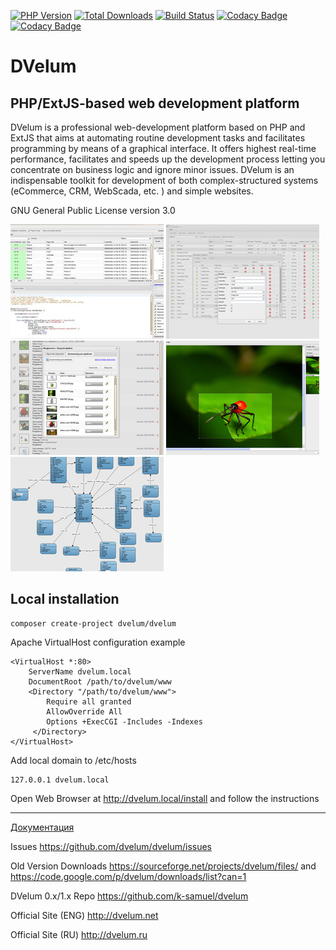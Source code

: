 [![PHP Version](https://img.shields.io/badge/php-7.2%2B-blue.svg)](https://packagist.org/packages/dvelum/dvelum)
[![Total Downloads](https://img.shields.io/packagist/dt/dvelum/dvelum.svg?style=flat-square)](https://packagist.org/packages/dvelum/dvelum)
[![Build Status](https://travis-ci.org/dvelum/dvelum.svg?branch=dev-3.x)](https://travis-ci.org/dvelum/dvelum)
[![Codacy Badge](https://api.codacy.com/project/badge/Grade/da4a46fc1a1f4f29a758a5eb82344977)](https://www.codacy.com/app/dvelum/dvelum?utm_source=github.com&amp;utm_medium=referral&amp;utm_content=dvelum/dvelum&amp;utm_campaign=Badge_Grade)
[![Codacy Badge](https://api.codacy.com/project/badge/Coverage/da4a46fc1a1f4f29a758a5eb82344977)](https://www.codacy.com/app/dvelum/dvelum?utm_source=github.com&utm_medium=referral&utm_content=dvelum/dvelum&utm_campaign=Badge_Coverage)

DVelum
======

PHP/ExtJS-based web development platform
------


DVelum is a professional web-development platform based on PHP and ExtJS that aims at automating routine development tasks and facilitates programming by means of a graphical interface.
It offers highest real-time performance, facilitates and speeds up the development process letting you concentrate on business logic and ignore minor issues.
DVelum is an indispensable toolkit for development of both complex-structured systems (eCommerce, CRM, WebScada, etc. ) and simple websites.

GNU General Public License version 3.0

![](docs/images/1.jpeg) ![](docs/images/2.png) ![](docs/images/3.png) ![](docs/images/4.png) ![](docs/images/5.png)

Local installation
-----

```
composer create-project dvelum/dvelum
```
Apache VirtualHost configuration example
```
<VirtualHost *:80>
    ServerName dvelum.local
    DocumentRoot /path/to/dvelum/www
    <Directory "/path/to/dvelum/www">
        Require all granted
        AllowOverride All
        Options +ExecCGI -Includes -Indexes
     </Directory>
</VirtualHost>
```
Add local domain to /etc/hosts
```
127.0.0.1 dvelum.local
```

Open Web Browser at http://dvelum.local/install and follow the instructions

---
[Документация](docs/ru/developer/readme.md)

Issues https://github.com/dvelum/dvelum/issues

Old Version Downloads https://sourceforge.net/projects/dvelum/files/ and https://code.google.com/p/dvelum/downloads/list?can=1

DVelum 0.x/1.x Repo https://github.com/k-samuel/dvelum

Official Site (ENG) http://dvelum.net

Official Site (RU)  http://dvelum.ru



